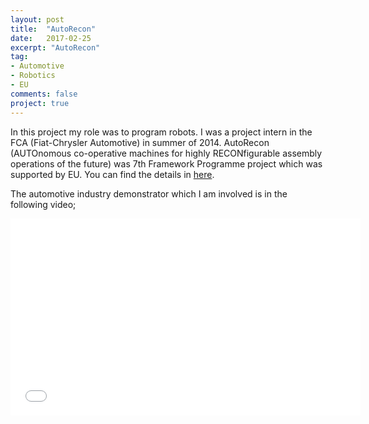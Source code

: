```yaml
---
layout: post
title:  "AutoRecon"
date:   2017-02-25
excerpt: "AutoRecon"
tag:
- Automotive
- Robotics
- EU
comments: false
project: true
---
```


In this project my role was to program robots. I was a project intern in the FCA (Fiat-Chrysler Automotive) in summer of 2014.
AutoRecon (AUTOnomous co-operative machines for highly RECONfigurable assembly operations of the future) was 7th Framework Programme project which was supported by EU. You can find the details in <a href="http://www.autorecon.eu" rel="nofollow">here</a>.

The automotive industry demonstrator which I am involved is in the following video;

<iframe width="560" height="315" src="//www.youtube.com/embed/cVwoOAO6z3U" frameborder="0"> </iframe>
